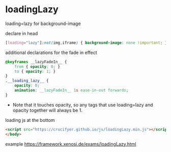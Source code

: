 # loadingLazy
loading=lazy for background-image

declare in head
```css
[loading="lazy"]:not(img,iframe) { background-image: none !important; }
```
additional declarations for the fade in effect
```css
@keyframes __lazyFadeIn__ {
    from { opacity: 0; }
    to { opacity: 1; }
}
.__loading_lazy__ {
    opacity: 0;
    animation: __lazyFadeIn__ 1s ease-in-out forwards;
}
```
* Note that it touches opacity, so any tags that use loading=lazy and opacity together will always be 1.


loading js at the bottom
```html
<script src="https://crucifyer.github.io/js/loadingLazy.min.js"></script>
</body>
```

example https://framework.xenosi.de/exams/loadingLazy.html